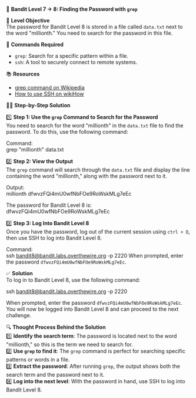 🏁 **Bandit Level 7 -> 8: Finding the Password with `grep`**

🎯 **Level Objective**  
The password for Bandit Level 8 is stored in a file called `data.txt` next to the word "millionth." You need to search for the password in this file.

🔧 **Commands Required**

- `grep`: Search for a specific pattern within a file.
- `ssh`: A tool to securely connect to remote systems.

📚 **Resources**

- [grep command on Wikipedia](https://en.wikipedia.org/wiki/Grep)
- [How to use SSH on wikiHow](https://www.wikihow.com/Use-SSH)

🧑‍💻 **Step-by-Step Solution**

1️⃣ **Step 1: Use the `grep` Command to Search for the Password**  
You need to search for the word "millionth" in the `data.txt` file to find the password. To do this, use the following command:

Command:  
grep "millionth" data.txt

2️⃣ **Step 2: View the Output**  
The `grep` command will search through the `data.txt` file and display the line containing the word "millionth," along with the password next to it.

Output:  
millionth dfwvzFQi4mU0wfNbFOe9RoWskMLg7eEc

The password for Bandit Level 8 is:  
dfwvzFQi4mU0wfNbFOe9RoWskMLg7eEc

3️⃣ **Step 3: Log Into Bandit Level 8**  
Once you have the password, log out of the current session using `ctrl + D`, then use SSH to log into Bandit Level 8.

Command:  
ssh bandit8@bandit.labs.overthewire.org -p 2220
When prompted, enter the password `dfwvzFQi4mU0wfNbFOe9RoWskMLg7eEc`.

✅ **Solution**  
To log in to Bandit Level 8, use the following command:

ssh bandit8@bandit.labs.overthewire.org -p 2220

When prompted, enter the password `dfwvzFQi4mU0wfNbFOe9RoWskMLg7eEc`. You will now be logged into Bandit Level 8 and can proceed to the next challenge.

🔍 **Thought Process Behind the Solution**  
1️⃣ **Identify the search term**: The password is located next to the word "millionth," so this is the term we need to search for.  
2️⃣ **Use `grep` to find it**: The `grep` command is perfect for searching specific patterns or words in a file.  
3️⃣ **Extract the password**: After running `grep`, the output shows both the search term and the password next to it.  
4️⃣ **Log into the next level**: With the password in hand, use SSH to log into Bandit Level 8.
